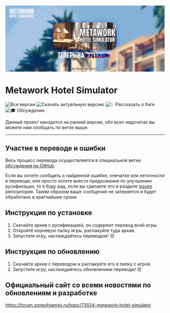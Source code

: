 <p allign="center">
    <img src="https://github.com/morgandusty/Metawork-hotel-simulator/blob/%D0%A0%D1%83%D1%81%D1%81%D0%B8%D1%84%D0%B8%D0%BA%D0%B0%D1%82%D0%BE%D1%80/blob/images/blobmetawork.jpg?raw=true">
</p>

# Metawork Hotel Simulator

![Все версии](https://github.com/morgandusty/Metawork-hotel-simulator/releases)
![Скачать актуальную версию](https://github.com/morgandusty/Metawork-hotel-simulator/releases)
![✨ Рассказать о баге](https://github.com/morgandusty/Metawork-hotel-simulator/issues/new?assignees=&labels=&template=отчет-о-баге.md&title=)
![🎓 Обсуждения](https://github.com/morgandusty/Metawork-hotel-simulator/discussions/1)

Данный проект находится на ранней версии, обо всех недочетах вы можете нам сообщать по ветке выше.

---

## Участие в переводе и ошибки

Весь процесс перевода осуществляется в специальной ветке [обсуждения на GitHub](https://github.com/morgandusty/Metawork-hotel-simulator/discussions/2).

Если вы хотите сообщить о найденной ошибке, опечатке или неточности в переводе, или просто хотите внести предложение по улучшению русификации, то я буду рад, если вы сделаете это в разделе [Issues](https://github.com/morgandusty/Metawork-hotel-simulator/issues) репозитория. Таким образом ваше сообщение не затеряется и будет обработано в кратчайшие сроки.

## Инструкция по установке

1. Скачайте архив с русификацией, он содержит перевод всей игры.
2. Откройте корневую папку игры, распакуйте туда архив.
3. Запустите игру, наслаждайтесь переводом! 😍

## Инструкция по обновлению

1. Скачайте архив с переводом и распакуйте его в папку с игрой.
2. Запустите игру, наслаждайтесь обновлением перевода! 😍

## Официальный сайт со всеми новостями по обновлениям и разработке

https://forum.zoneofgames.ru/topic/73024-metawork-hotel-simulator
